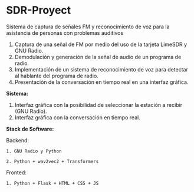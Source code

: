 # SDR-Proyect
Sistema de captura de señales FM y reconocimiento de voz para la asistencia de personas con problemas auditivos

1. Captura de una señal de FM por medio del uso de la tarjeta LimeSDR y GNU Radio.
2. Demodulación y generación de la señal de audio de un programa de radio.
3. Implementación de un sistema de reconocimiento de voz para detectar al hablante del programa de radio.
4. Presentación de la conversación en tiempo real en una interfaz gráfica.

**Sistema:**
1. Interfaz gráfica con la posibilidad de seleccionar la estación a recibir (GNU Radio).
2. Interfaz gráfica con la conversación en tiempo real.

**Stack de Software:**

  Backend:
  
    1. GNU Radio y Python
    
    2. Python + wav2vec2 + Transformers
  
  Fronted:
  
    1. Python + Flask + HTML + CSS + JS
